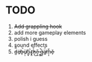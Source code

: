 # TODO

1. ~~Add grappling hook~~
1. add more gameplay elements
2. polish i guess
3. sound effects
4. d̵̺̿̀ė̸̜b̶͓̚ù̸̗͎͘g̴͉̑ ̵̢̫́͗t̷͙͓̓h̵̟͛̂͜e̷͕̰̋ ̵͚͚̚g̶͇̀͘a̸̪͗̈́m̵̩̝̽̆ě̷̗
